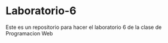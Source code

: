 # Laboratorio-6
Este es un repositorio para hacer el laboratorio 6 de la clase de Programacion Web 
